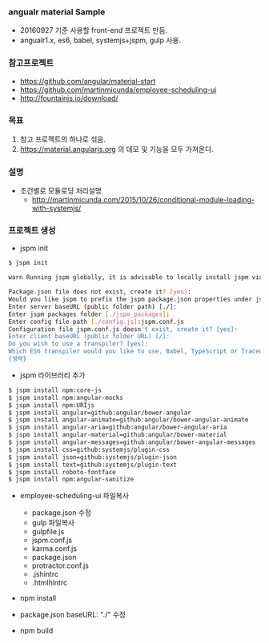### angualr material Sample

* 20160927 기준 사용할 front-end 프로젝트 만듬.
* angualr1.x, es6, babel, systemjs+jspm, gulp 사용.


### 참고프로젝트
* https://github.com/angular/material-start
* https://github.com/martinmicunda/employee-scheduling-ui
* http://fountainjs.io/download/



### 목표
1. 참고 프로젝트의 하나로 섞음.
2. https://material.angularjs.org 의 데모 및 기능을 모두 가져온다.


### 설명
* 조건별로 모듈로딩 처리설명
	* http://martinmicunda.com/2015/10/26/conditional-module-loading-with-systemjs/

	
### 프로젝트 생성

* jspm init
``` bash
$ jspm init

warn Running jspm globally, it is advisable to locally install jspm via npm install jspm --save-dev.

Package.json file does not exist, create it? [yes]:
Would you like jspm to prefix the jspm package.json properties under jspm? [yes]:
Enter server baseURL (public folder path) [./]:
Enter jspm packages folder [./jspm_packages]:
Enter config file path [./config.js]:jspm.conf.js
Configuration file jspm.conf.js doesn't exist, create it? [yes]:
Enter client baseURL (public folder URL) [/]:
Do you wish to use a transpiler? [yes]:
Which ES6 transpiler would you like to use, Babel, TypeScript or Traceur? [babel]:
{생략}
```
* jspm 라이브러리 추가
``` bash
$ jspm install npm:core-js
$ jspm install npm:angular-mocks
$ jspm install npm:URIjs
$ jspm install angular=github:angular/bower-angular
$ jspm install angular-animate=github:angular/bower-angular-animate
$ jspm install angular-aria=github:angular/bower-angular-aria
$ jspm install angular-material=github:angular/bower-material
$ jspm install angular-messages=github:angular/bower-angular-messages
$ jspm install css=github:systemjs/plugin-css
$ jspm install json=github:systemjs/plugin-json
$ jspm install text=github:systemjs/plugin-text
$ jspm install roboto-fontface
$ jspm install npm:angular-sanitize
```
* employee-scheduling-ui 파일복사
	* package.json 수정
	* gulp 파일복사
	* gulpfile.js
	* jspm.conf.js
	* karma.conf.js
	* package.json
	* protractor.conf.js
	* .jshintrc
	* .htmlhintrc

* npm install


* package.json baseURL: "./" 수정

* npm build
